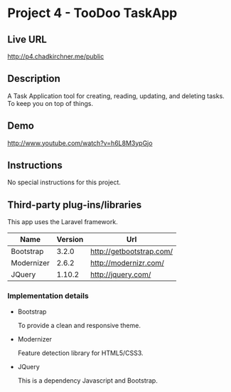 # Project 4 - TooDoo TaskApp

## Live URL

<http://p4.chadkirchner.me/public>

## Description
A Task Application tool for creating, reading, updating, and deleting tasks. To keep you on top of things.

## Demo
<http://www.youtube.com/watch?v=h6L8M3ypGjo>

## Instructions
No special instructions for this project.

## Third-party plug-ins/libraries

This app uses the Laravel framework.

| Name               | Version | Url                                   |
| ------------------ | ------- | ------------------------------------- |
| Bootstrap          | 3.2.0   | http://getbootstrap.com/              |
| Modernizer		 | 2.6.2   | http://modernizr.com/       		   |
| JQuery             | 1.10.2  | http://jquery.com/                    |


### Implementation details

* Bootstrap

  To provide a clean and responsive theme. 

* Modernizer

  Feature detection library for HTML5/CSS3.

* JQuery

  This is a dependency Javascript and Bootstrap.
